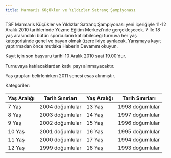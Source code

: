 ```yaml
---
title: Marmaris Küçükler ve Yıldızlar Satranç Şampiyonası
---
```


TSF Marmaris Küçükler ve Yıldızlar Satranç Şampiyonası yeni içeriğiyle 11-12 Aralık 2010 tarihlerinde Yüzme Eğitim Merkezi’nde gerçekleşecek. 7 İle 18 yaş arasındaki bütün sporcuların katılabileceği turnuva her yaş kategorisinde genel ve bayan olmak üzere ikiye ayrılacak.
Yarışmaya kayıt yaptırmadan önce mutlaka Haberin Devamını okuyun.

Kayıt için son başvuru tarihi 10 Aralık 2010 saat 19.00'dur.

Turnuvaya katılacaklardan katkı payı alınmayacaktır.

Yaş grupları belirlenirken 2011 senesi esas alınmıştır.

Kategoriler:

Yaş Aralığı | Tarih Sınırları | Yaş Aralığı | Tarih Sınırları |
|--------|-------|------|------|
7 Yaş | 2004 doğumlular |13 Yaş |1998 doğumlular|
8 Yaş| 2003 doğumlular | 14 Yaş |1997 doğumlular|
9 Yaş | 2002 doğumlular | 15 Yaş |1996 doğumlular |
10 Yaş | 2001 doğumlular | 16 Yaş | 1995 doğumlular|
11 Yaş | 2000 doğumlular |17 Yaş| 1994 doğumlular |
12 Yaş | 1999 doğumlular | 18 Yaş |1993 doğumlular|
